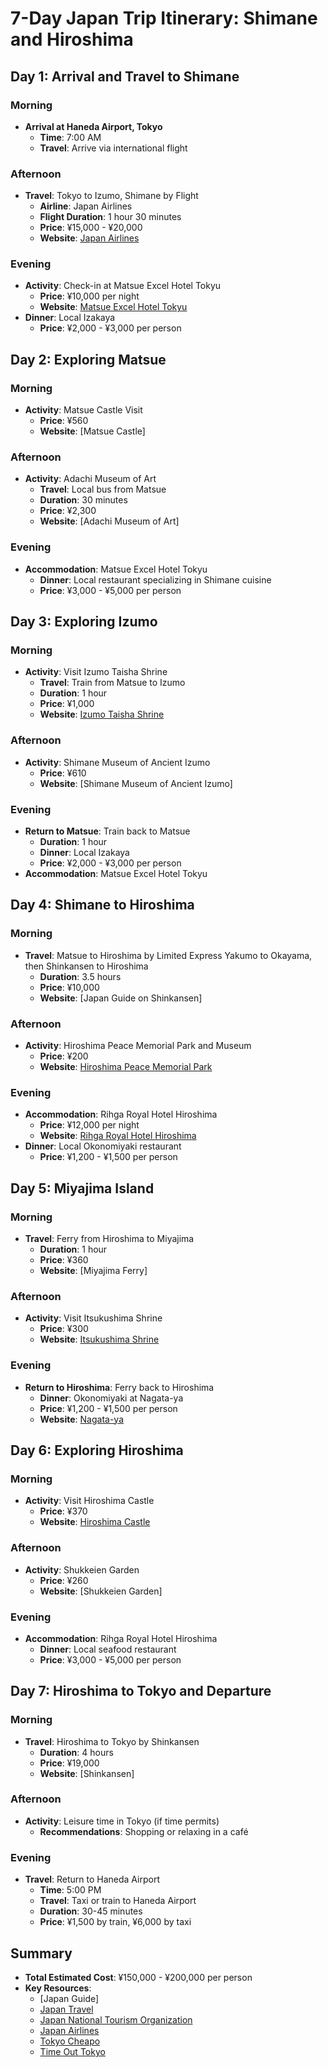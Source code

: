 # 7-Day Japan Trip Itinerary: Shimane and Hiroshima


## Day 1: Arrival and Travel to Shimane


### Morning

* **Arrival at Haneda Airport, Tokyo**
  * **Time**: 7:00 AM
  * **Travel**: Arrive via international flight


### Afternoon

* **Travel**: Tokyo to Izumo, Shimane by Flight
  * **Airline**: Japan Airlines
  * **Flight Duration**: 1 hour 30 minutes
  * **Price**: ¥15,000 - ¥20,000
  * **Website**: [Japan Airlines](https://www.jal.co.jp/enl/)


### Evening

* **Activity**: Check-in at Matsue Excel Hotel Tokyu
  * **Price**: ¥10,000 per night
  * **Website**: [Matsue Excel Hotel Tokyu](https://www.japan.travel/en/)
* **Dinner**: Local Izakaya
  * **Price**: ¥2,000 - ¥3,000 per person


## Day 2: Exploring Matsue


### Morning

* **Activity**: Matsue Castle Visit
  * **Price**: ¥560
  * **Website**: [Matsue Castle]


### Afternoon

* **Activity**: Adachi Museum of Art
  * **Travel**: Local bus from Matsue
  * **Duration**: 30 minutes
  * **Price**: ¥2,300
  * **Website**: [Adachi Museum of Art]


### Evening

* **Accommodation**: Matsue Excel Hotel Tokyu
  * **Dinner**: Local restaurant specializing in Shimane cuisine
  * **Price**: ¥3,000 - ¥5,000 per person


## Day 3: Exploring Izumo


### Morning

* **Activity**: Visit Izumo Taisha Shrine
  * **Travel**: Train from Matsue to Izumo
  * **Duration**: 1 hour
  * **Price**: ¥1,000
  * **Website**: [Izumo Taisha Shrine](https://www.jnto.go.jp/eng/)


### Afternoon

* **Activity**: Shimane Museum of Ancient Izumo
  * **Price**: ¥610
  * **Website**: [Shimane Museum of Ancient Izumo]


### Evening

* **Return to Matsue**: Train back to Matsue
  * **Duration**: 1 hour
  * **Dinner**: Local Izakaya
  * **Price**: ¥2,000 - ¥3,000 per person
* **Accommodation**: Matsue Excel Hotel Tokyu


## Day 4: Shimane to Hiroshima


### Morning

* **Travel**: Matsue to Hiroshima by Limited Express Yakumo to Okayama, then Shinkansen to Hiroshima
  * **Duration**: 3.5 hours
  * **Price**: ¥10,000
  * **Website**: [Japan Guide on Shinkansen]


### Afternoon

* **Activity**: Hiroshima Peace Memorial Park and Museum
  * **Price**: ¥200
  * **Website**: [Hiroshima Peace Memorial Park](https://www.japan.travel/en/)


### Evening

* **Accommodation**: Rihga Royal Hotel Hiroshima
  * **Price**: ¥12,000 per night
  * **Website**: [Rihga Royal Hotel Hiroshima](https://www.jnto.go.jp/eng/)
* **Dinner**: Local Okonomiyaki restaurant
  * **Price**: ¥1,200 - ¥1,500 per person


## Day 5: Miyajima Island


### Morning

* **Travel**: Ferry from Hiroshima to Miyajima
  * **Duration**: 1 hour
  * **Price**: ¥360
  * **Website**: [Miyajima Ferry]


### Afternoon

* **Activity**: Visit Itsukushima Shrine
  * **Price**: ¥300
  * **Website**: [Itsukushima Shrine](https://www.japan.travel/en/)


### Evening

* **Return to Hiroshima**: Ferry back to Hiroshima
  * **Dinner**: Okonomiyaki at Nagata-ya
  * **Price**: ¥1,200 - ¥1,500 per person
  * **Website**: [Nagata-ya](https://www.timeout.com/tokyo)


## Day 6: Exploring Hiroshima


### Morning

* **Activity**: Visit Hiroshima Castle
  * **Price**: ¥370
  * **Website**: [Hiroshima Castle](https://www.jnto.go.jp/eng/)


### Afternoon

* **Activity**: Shukkeien Garden
  * **Price**: ¥260
  * **Website**: [Shukkeien Garden]


### Evening

* **Accommodation**: Rihga Royal Hotel Hiroshima
  * **Dinner**: Local seafood restaurant
  * **Price**: ¥3,000 - ¥5,000 per person


## Day 7: Hiroshima to Tokyo and Departure


### Morning

* **Travel**: Hiroshima to Tokyo by Shinkansen
  * **Duration**: 4 hours
  * **Price**: ¥19,000
  * **Website**: [Shinkansen]


### Afternoon

* **Activity**: Leisure time in Tokyo (if time permits)
  * **Recommendations**: Shopping or relaxing in a café


### Evening

* **Travel**: Return to Haneda Airport
  * **Time**: 5:00 PM
  * **Travel**: Taxi or train to Haneda Airport
  * **Duration**: 30-45 minutes
  * **Price**: ¥1,500 by train, ¥6,000 by taxi


## Summary

* **Total Estimated Cost**: ¥150,000 - ¥200,000 per person
* **Key Resources**:
  * [Japan Guide]
  * [Japan Travel](https://www.japan.travel/en/)
  * [Japan National Tourism Organization](https://www.jnto.go.jp/eng/)
  * [Japan Airlines](https://www.jal.co.jp/enl/)
  * [Tokyo Cheapo](https://tokyocheapo.com/)
  * [Time Out Tokyo](https://www.timeout.com/tokyo)
